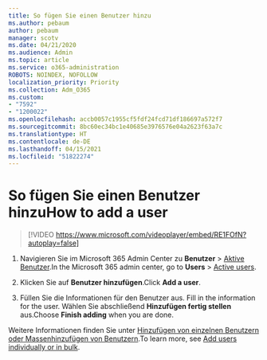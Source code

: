 ```yaml
---
title: So fügen Sie einen Benutzer hinzu
ms.author: pebaum
author: pebaum
manager: scotv
ms.date: 04/21/2020
ms.audience: Admin
ms.topic: article
ms.service: o365-administration
ROBOTS: NOINDEX, NOFOLLOW
localization_priority: Priority
ms.collection: Adm_O365
ms.custom:
- "7592"
- "1200022"
ms.openlocfilehash: accb0057c1955cf5fdf24fcd71df186697a572f7
ms.sourcegitcommit: 8bc60ec34bc1e40685e3976576e04a2623f63a7c
ms.translationtype: HT
ms.contentlocale: de-DE
ms.lasthandoff: 04/15/2021
ms.locfileid: "51822274"
---
```

# <a name="how-to-add-a-user"></a><span data-ttu-id="a0542-102">So fügen Sie einen Benutzer hinzu</span><span class="sxs-lookup"><span data-stu-id="a0542-102">How to add a user</span></span>

> [!VIDEO https://www.microsoft.com/videoplayer/embed/RE1FOfN?autoplay=false]

1. <span data-ttu-id="a0542-103">Navigieren Sie im Microsoft 365 Admin Center zu **Benutzer** > [Aktive Benutzer](https://admin.microsoft.com/Adminportal/Home?source=applauncher#/users).</span><span class="sxs-lookup"><span data-stu-id="a0542-103">In the Microsoft 365 admin center, go to **Users** > [Active users](https://admin.microsoft.com/Adminportal/Home?source=applauncher#/users).</span></span>

2. <span data-ttu-id="a0542-104">Klicken Sie auf **Benutzer hinzufügen**.</span><span class="sxs-lookup"><span data-stu-id="a0542-104">Click **Add a user**.</span></span>

3. <span data-ttu-id="a0542-105">Füllen Sie die Informationen für den Benutzer aus. </span><span class="sxs-lookup"><span data-stu-id="a0542-105">Fill in the information for the user.</span></span> <span data-ttu-id="a0542-106">Wählen Sie abschließend **Hinzufügen fertig stellen** aus.</span><span class="sxs-lookup"><span data-stu-id="a0542-106">Choose **Finish adding** when you are done.</span></span>

<span data-ttu-id="a0542-107">Weitere Informationen finden Sie unter [Hinzufügen von einzelnen Benutzern oder Massenhinzufügen von Benutzern](https://docs.microsoft.com/microsoft-365/admin/add-users/add-users).</span><span class="sxs-lookup"><span data-stu-id="a0542-107">To learn more, see [Add users individually or in bulk](https://docs.microsoft.com/microsoft-365/admin/add-users/add-users).</span></span>